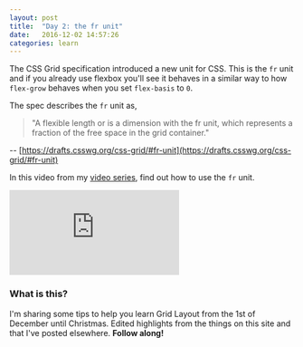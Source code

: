 ```yaml
---
layout: post
title:  "Day 2: the fr unit"
date:   2016-12-02 14:57:26
categories: learn
---
```


The CSS Grid specification introduced a new unit for CSS. This is the `fr` unit and if you already use flexbox you'll see it behaves in a similar way to how `flex-grow` behaves when you set `flex-basis` to `0`.

The spec describes the `fr` unit as,

> "A flexible length or <flex> is a dimension with the fr unit, which represents a fraction of the free space in the grid container."

-- [https://drafts.csswg.org/css-grid/#fr-unit](https://drafts.csswg.org/css-grid/#fr-unit)

In this video from my [video series](/video), find out how to use the `fr` unit.

<div class="embed-container">
<iframe src="https://www.youtube.com/embed/N731aTpo8TI?rel=0&amp;showinfo=0" frameborder="0" allowfullscreen></iframe>
</div>



### What is this?

I'm sharing some tips to help you learn Grid Layout from the 1st of December until Christmas. Edited highlights from the things on this site and that I've posted elsewhere. **Follow along!**

